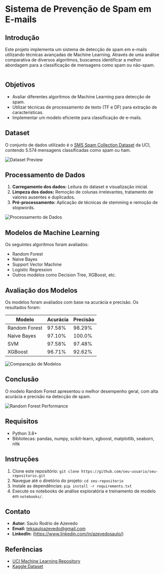 # Sistema de Prevenção de Spam em E-mails

## Introdução
Este projeto implementa um sistema de detecção de spam em e-mails utilizando técnicas avançadas de Machine Learning. Através de uma análise comparativa de diversos algoritmos, buscamos identificar a melhor abordagem para a classificação de mensagens como spam ou não-spam.

<img src="">


## Objetivos
- Avaliar diferentes algoritmos de Machine Learning para detecção de spam.
- Utilizar técnicas de processamento de texto (TF e DF) para extração de características.
- Implementar um modelo eficiente para classificação de e-mails.

## Dataset
O conjunto de dados utilizado é o [SMS Spam Collection Dataset](https://archive.ics.uci.edu/dataset/228/sms+spam+collection) da UCI, contendo 5.574 mensagens classificadas como spam ou ham.

![Dataset Preview](https://via.placeholder.com/600x200.png?text=Dataset+Preview)

## Processamento de Dados
1. **Carregamento dos dados:** Leitura do dataset e visualização inicial.
2. **Limpeza dos dados:** Remoção de colunas irrelevantes, tratamento de valores ausentes e duplicados.
3. **Pré-processamento:** Aplicação de técnicas de stemming e remoção de stopwords.

![Processamento de Dados](https://via.placeholder.com/600x200.png?text=Processamento+de+Dados)

## Modelos de Machine Learning
Os seguintes algoritmos foram avaliados:
- Random Forest
- Naive Bayes
- Support Vector Machine
- Logistic Regression
- Outros modelos como Decision Tree, XGBoost, etc.

## Avaliação dos Modelos
Os modelos foram avaliados com base na acurácia e precisão. Os resultados foram:

| Modelo         | Acurácia | Precisão |
|----------------|----------|----------|
| Random Forest  | 97.58%   | 98.29%   |
| Naive Bayes    | 97.10%   | 100.0%   |
| SVM            | 97.58%   | 97.48%   |
| XGBoost        | 96.71%   | 92.62%   |

![Comparação de Modelos](https://via.placeholder.com/600x200.png?text=Comparação+de+Modelos)

## Conclusão
O modelo Random Forest apresentou o melhor desempenho geral, com alta acurácia e precisão na detecção de spam.

![Random Forest Performance](https://via.placeholder.com/600x200.png?text=Random+Forest+Performance)

## Requisitos
- Python 3.8+
- Bibliotecas: pandas, numpy, scikit-learn, xgboost, matplotlib, seaborn, nltk

## Instruções
1. Clone este repositório: `git clone https://github.com/seu-usuario/seu-repositorio.git`
2. Navegue até o diretório do projeto: `cd seu-repositorio`
3. Instale as dependências: `pip install -r requirements.txt`
4. Execute os notebooks de análise exploratória e treinamento de modelo em `notebooks/`.

## Contato
- **Autor:** Saulo Rodrio de Azevedo  
- **Email:** teksauloazevedo@gmail.com
- **LinkedIn:** (https://www.linkedin.com/in/azevedosaulo/)

## Referências
- [UCI Machine Learning Repository](https://archive.ics.uci.edu/dataset/228/sms+spam+collection)
- [Kaggle Dataset](https://www.kaggle.com/uciml/sms-spam-collection-dataset)
